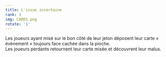 ```yaml
---
title: L'issue incertaine
rank: 3
img: CARD1.png
rotate: '1'
---
```


Les joueurs ayant misé sur le bon côté de leur jeton déposent leur carte « évènement » toujours face cachée dans la pioche.  
Les joueurs perdants retournent leur carte misée et découvrent leur malus.
